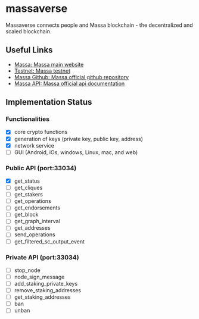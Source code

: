 # massaverse

Massaverse connects people and Massa blockchain - the decentralized
and scaled blockchain.

## Useful Links

- [Massa: Massa main website](https://massa.net)
- [Testnet: Massa testnet](https://test.massa.net)
- [Massa Github: Massa official github repository](https://github.com/massalabs)
- [Massa API: Massa official api documentation](https://github.com/massalabs/massa/wiki/api)

## Implementation Status
### Functionalities
- [x] core crypto functions
- [x] generation of keys (private key, public key, address)
- [x] network service
- [ ] GUI (Android, iOs, windows, Linux, mac, and web)
### Public API (port:33034)
- [x] get_status
- [ ] get_cliques
- [ ] get_stakers
- [ ] get_operations
- [ ] get_endorsements
- [ ] get_block
- [ ] get_graph_interval
- [ ] get_addresses
- [ ] send_operations
- [ ] get_filtered_sc_output_event
### Private API (port:33034)
- [ ] stop_node
- [ ] node_sign_message
- [ ] add_staking_private_keys
- [ ] remove_staking_addresses
- [ ] get_staking_addresses
- [ ] ban
- [ ] unban